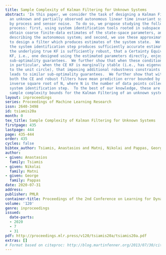 ```yaml
---
title: Sample Complexity of Kalman Filtering for Unknown Systems
abstract: 'In this paper, we consider the task of designing a Kalman Filter (KF) for
  an unknown and partially observed autonomous linear time invariant system driven
  by process and sensor noise.  To do so, we propose studying the following two step
  process: first, using system identification tools rooted in subspace methods, we
  obtain coarse finite-data estimates of the state-space parameters, and Kalman gain
  describing the autonomous system; and second, we use these approximate parameters
  to design a filter which produces estimates of the system state.  We show that when
  the system identification step produces sufficiently accurate estimates, or when
  the underlying true KF is sufficiently robust, that a Certainty Equivalent (CE)
  KF, i.e., one designed using the estimated parameters directly, enjoys provable
  sub-optimality guarantees.  We further show that when these conditions fail, and
  in particular, when the CE KF is marginally stable (i.e., has eigenvalues very close
  to the unit circle), that imposing additional robustness constraints on the filter
  leads to similar sub-optimality guarantees.  We further show that with high probability,
  both the CE and robust filters have mean prediction error bounded by the order of
  inverse square root of N, where N is the number of data points collected in the
  system identification step.  To the best of our knowledge, these are the first end-to-end
  sample complexity bounds for the Kalman Filtering of an unknown system.  '
layout: inproceedings
series: Proceedings of Machine Learning Research
issn: 2640-3498
id: tsiamis20a
month: 0
tex_title: Sample Complexity of Kalman Filtering for Unknown Systems
firstpage: 435
lastpage: 444
page: 435-444
order: 435
cycles: false
bibtex_author: Tsiamis, Anastasios and Matni, Nikolai and Pappas, George
author:
- given: Anastasios
  family: Tsiamis
- given: Nikolai
  family: Matni
- given: George
  family: Pappas
date: 2020-07-31
address: 
publisher: PMLR
container-title: Proceedings of the 2nd Conference on Learning for Dynamics and Control
volume: '120'
genre: inproceedings
issued:
  date-parts:
  - 2020
  - 7
  - 31
pdf: http://proceedings.mlr.press/v120/tsiamis20a/tsiamis20a.pdf
extras: []
# Format based on citeproc: http://blog.martinfenner.org/2013/07/30/citeproc-yaml-for-bibliographies/
---
```

